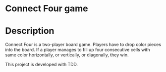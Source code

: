 # Connect Four game
# Description
Connect Four is a two-player board game. Players have to drop color pieces into the board. If a player manages to fill up four consecutive cells with same color horizontally, or vertically, or diagonally, they win.

This project is developed with TDD.
